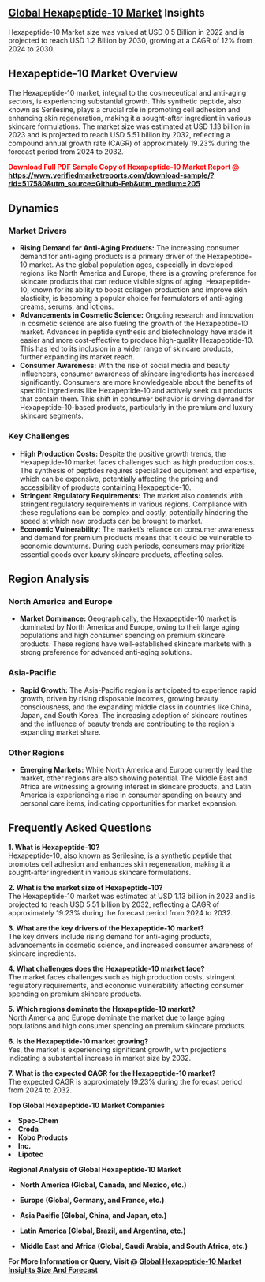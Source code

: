 <h2><a href="https://www.verifiedmarketreports.com/download-sample/?rid=517580&amp;utm_source=Github&amp;utm_medium=205" target="_blank">Global Hexapeptide-10 Market</a> Insights</h2><p>Hexapeptide-10 Market size was valued at USD 0.5 Billion in 2022 and is projected to reach USD 1.2 Billion by 2030, growing at a CAGR of 12% from 2024 to 2030.</p><p> <h2>Hexapeptide-10 Market Overview</h2> <p>The Hexapeptide-10 market, integral to the cosmeceutical and anti-aging sectors, is experiencing substantial growth. This synthetic peptide, also known as Serilesine, plays a crucial role in promoting cell adhesion and enhancing skin regeneration, making it a sought-after ingredient in various skincare formulations. The market size was estimated at USD 1.13 billion in 2023 and is projected to reach USD 5.51 billion by 2032, reflecting a compound annual growth rate (CAGR) of approximately 19.23% during the forecast period from 2024 to 2032. </p> <p><strong><p><span class=""><span style="color: #ff0000;"><strong>Download Full PDF Sample Copy of Hexapeptide-10 Market Report</strong> @ </span><a href="https://www.verifiedmarketreports.com/download-sample/?rid=517580&amp;utm_source=Github-Feb&amp;utm_medium=205" target="_blank">https://www.verifiedmarketreports.com/download-sample/?rid=517580&amp;utm_source=Github-Feb&amp;utm_medium=205</a></span></p></strong></p> <h2>Dynamics</h2> <h3>Market Drivers</h3> <ul> <li><strong>Rising Demand for Anti-Aging Products:</strong> The increasing consumer demand for anti-aging products is a primary driver of the Hexapeptide-10 market. As the global population ages, especially in developed regions like North America and Europe, there is a growing preference for skincare products that can reduce visible signs of aging. Hexapeptide-10, known for its ability to boost collagen production and improve skin elasticity, is becoming a popular choice for formulators of anti-aging creams, serums, and lotions. </li> <li><strong>Advancements in Cosmetic Science:</strong> Ongoing research and innovation in cosmetic science are also fueling the growth of the Hexapeptide-10 market. Advances in peptide synthesis and biotechnology have made it easier and more cost-effective to produce high-quality Hexapeptide-10. This has led to its inclusion in a wider range of skincare products, further expanding its market reach. </li> <li><strong>Consumer Awareness:</strong> With the rise of social media and beauty influencers, consumer awareness of skincare ingredients has increased significantly. Consumers are more knowledgeable about the benefits of specific ingredients like Hexapeptide-10 and actively seek out products that contain them. This shift in consumer behavior is driving demand for Hexapeptide-10-based products, particularly in the premium and luxury skincare segments. </li> </ul> <h3>Key Challenges</h3> <ul> <li><strong>High Production Costs:</strong> Despite the positive growth trends, the Hexapeptide-10 market faces challenges such as high production costs. The synthesis of peptides requires specialized equipment and expertise, which can be expensive, potentially affecting the pricing and accessibility of products containing Hexapeptide-10. </li> <li><strong>Stringent Regulatory Requirements:</strong> The market also contends with stringent regulatory requirements in various regions. Compliance with these regulations can be complex and costly, potentially hindering the speed at which new products can be brought to market. </li> <li><strong>Economic Vulnerability:</strong> The market’s reliance on consumer awareness and demand for premium products means that it could be vulnerable to economic downturns. During such periods, consumers may prioritize essential goods over luxury skincare products, affecting sales. </li> </ul> <h2>Region Analysis</h2> <h3>North America and Europe</h3> <ul> <li><strong>Market Dominance:</strong> Geographically, the Hexapeptide-10 market is dominated by North America and Europe, owing to their large aging populations and high consumer spending on premium skincare products. These regions have well-established skincare markets with a strong preference for advanced anti-aging solutions. </li> </ul> <h3>Asia-Pacific</h3> <ul> <li><strong>Rapid Growth:</strong> The Asia-Pacific region is anticipated to experience rapid growth, driven by rising disposable incomes, growing beauty consciousness, and the expanding middle class in countries like China, Japan, and South Korea. The increasing adoption of skincare routines and the influence of beauty trends are contributing to the region's expanding market share. </li> </ul> <h3>Other Regions</h3> <ul> <li><strong>Emerging Markets:</strong> While North America and Europe currently lead the market, other regions are also showing potential. The Middle East and Africa are witnessing a growing interest in skincare products, and Latin America is experiencing a rise in consumer spending on beauty and personal care items, indicating opportunities for market expansion. </li> </ul> <h2>Frequently Asked Questions</h2> <p><strong>1. What is Hexapeptide-10?</strong><br>Hexapeptide-10, also known as Serilesine, is a synthetic peptide that promotes cell adhesion and enhances skin regeneration, making it a sought-after ingredient in various skincare formulations. </p> <p><strong>2. What is the market size of Hexapeptide-10?</strong><br>The Hexapeptide-10 market was estimated at USD 1.13 billion in 2023 and is projected to reach USD 5.51 billion by 2032, reflecting a CAGR of approximately 19.23% during the forecast period from 2024 to 2032. </p> <p><strong>3. What are the key drivers of the Hexapeptide-10 market?</strong><br>The key drivers include rising demand for anti-aging products, advancements in cosmetic science, and increased consumer awareness of skincare ingredients. </p> <p><strong>4. What challenges does the Hexapeptide-10 market face?</strong><br>The market faces challenges such as high production costs, stringent regulatory requirements, and economic vulnerability affecting consumer spending on premium skincare products. </p> <p><strong>5. Which regions dominate the Hexapeptide-10 market?</strong><br>North America and Europe dominate the market due to large aging populations and high consumer spending on premium skincare products. </p> <p><strong>6. Is the Hexapeptide-10 market growing?</strong><br>Yes, the market is experiencing significant growth, with projections indicating a substantial increase in market size by 2032. </p> <p><strong>7. What is the expected CAGR for the Hexapeptide-10 market?</strong><br>The expected CAGR is approximately 19.23% during the forecast period from 2024 to 2032. </p> <p><strong></p><p><strong>Top Global Hexapeptide-10 Market Companies</strong></p><div data-test-id=""><p><li>Spec-Chem</li><li> Croda</li><li> Kobo Products</li><li> Inc.</li><li> Lipotec</li></p><div><strong>Regional Analysis of&nbsp;Global Hexapeptide-10 Market</strong></div><ul><li dir="ltr"><p dir="ltr">North America&nbsp;(Global, Canada, and Mexico, etc.)</p></li><li dir="ltr"><p dir="ltr">Europe (Global, Germany, and France, etc.)</p></li><li dir="ltr"><p dir="ltr">Asia Pacific&nbsp;(Global, China, and Japan, etc.)</p></li><li dir="ltr"><p dir="ltr">Latin America&nbsp;(Global, Brazil, and Argentina, etc.)</p></li><li dir="ltr">Middle East and Africa&nbsp;(Global, Saudi Arabia, and South Africa, etc.)</li></ul><p><strong>For More Information or Query, Visit @&nbsp;</strong><strong><a href="https://www.verifiedmarketreports.com/product/hexapeptide-10-market/?utm_source=Github&amp;utm_medium=205" target="_blank">Global Hexapeptide-10 Market Insights Size And Forecast</a></strong></p></div>
